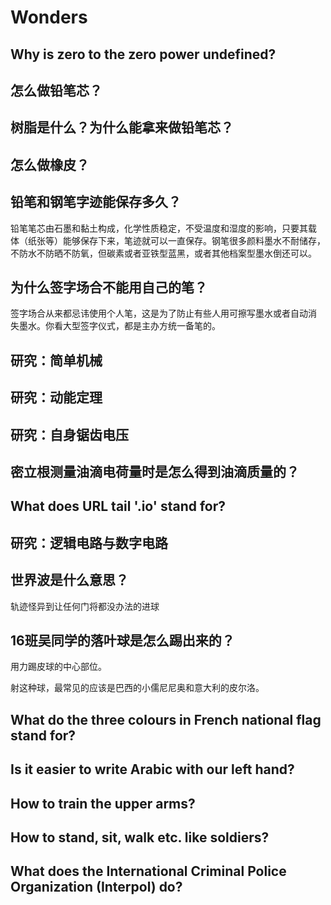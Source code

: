 # Wonders

## Why is zero to the zero power undefined?

## 怎么做铅笔芯？

## 树脂是什么？为什么能拿来做铅笔芯？

## 怎么做橡皮？

## 铅笔和钢笔字迹能保存多久？

铅笔笔芯由石墨和黏土构成，化学性质稳定，不受温度和湿度的影响，只要其载
体（纸张等）能够保存下来，笔迹就可以一直保存。钢笔很多颜料墨水不耐储存，
不防水不防晒不防氧，但碳素或者亚铁型蓝黑，或者其他档案型墨水倒还可以。

## 为什么签字场合不能用自己的笔？

签字场合从来都忌讳使用个人笔，这是为了防止有些人用可擦写墨水或者自动消
失墨水。你看大型签字仪式，都是主办方统一备笔的。

## 研究：简单机械

## 研究：动能定理

## 研究：自身锯齿电压

## 密立根测量油滴电荷量时是怎么得到油滴质量的？

## What does URL tail '.io' stand for?

## 研究：逻辑电路与数字电路

## 世界波是什么意思？

轨迹怪异到让任何门将都没办法的进球

## 16班吴同学的落叶球是怎么踢出来的？

用力踢皮球的中心部位。

射这种球，最常见的应该是巴西的小儒尼尼奥和意大利的皮尔洛。

## What do the three colours in French national flag stand for?

## Is it easier to write Arabic with our left hand?

## How to train the upper arms?

## How to stand, sit, walk etc. like soldiers?

## What does the International Criminal Police Organization (Interpol) do?
